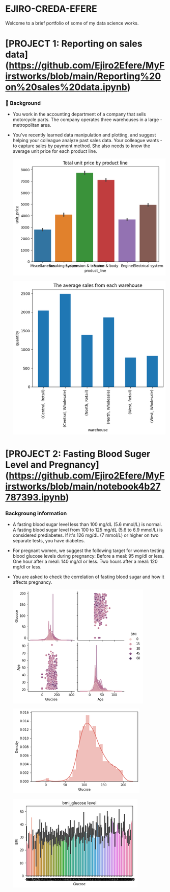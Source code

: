 # EJIRO-CREDA-EFERE
Welcome to a brief portfolio of some of my data science works.

# [PROJECT 1: Reporting on sales data] (https://github.com/Ejiro2Efere/MyFirstworks/blob/main/Reporting%20on%20sales%20data.ipynb)
### 📖 Background
- You work in the accounting department of a company that sells motorcycle parts. The company operates three warehouses in a large - metropolitan area.
- You’ve recently learned data manipulation and plotting, and suggest helping your colleague analyze past sales data. Your colleague wants - to capture sales by payment method. She also needs to know the average unit price for each product line.

  ![](https://github.com/Ejiro2Efere/EJIRO-CREDA-EFERE/blob/main/Images/prjt%201%20image%201.png)
  
  ![](https://github.com/Ejiro2Efere/EJIRO-CREDA-EFERE/blob/main/Images/prjt%201%20image%202.png)
 


# [PROJECT 2: Fasting Blood Suger Level and Pregnancy] (https://github.com/Ejiro2Efere/MyFirstworks/blob/main/notebook4b27787393.ipynb)
### Backgroung information
- A fasting blood sugar level less than 100 mg/dL (5.6 mmol/L) is normal. A fasting blood sugar level from 100 to 125 mg/dL (5.6 to 6.9 mmol/L) is considered prediabetes. If it's 126 mg/dL (7 mmol/L) or higher on two separate tests, you have diabetes.
- For pregnant women, we suggest the following target for women testing blood glucose levels during pregnancy: Before a meal: 95 mg/dl or less. One hour after a meal: 140 mg/dl or less. Two hours after a meal: 120 mg/dl or less.
- You are asked to check the correlation of fasting blood sugar and how it affects pregnancy.

  ![](https://github.com/Ejiro2Efere/EJIRO-CREDA-EFERE/blob/main/Images/prjt%202%20image%201.png)
  
  ![](https://github.com/Ejiro2Efere/EJIRO-CREDA-EFERE/blob/main/Images/prjt%202%20image%202.png)
    
  ![](https://github.com/Ejiro2Efere/EJIRO-CREDA-EFERE/blob/main/Images/prjt%202%20image%203.png)
